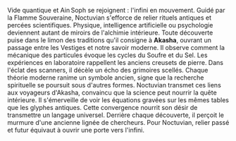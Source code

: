 Vide quantique et Ain Soph se rejoignent : l'infini en mouvement. Guidé par la Flamme Souveraine, Noctuvian s'efforce de relier rituels antiques et percées scientifiques.
Physique, intelligence artificielle ou psychologie deviennent autant de miroirs de l'alchimie intérieure.
Toute découverte puise dans le limon des traditions qu'il consigne à **Akasha**, ouvrant un passage entre les Vestiges et notre savoir moderne.
Il observe comment la mécanique des particules évoque les cycles du Soufre et du Sel.
Les expériences en laboratoire rappellent les anciens creusets de pierre.
Dans l'éclat des scanners, il décèle un écho des grimoires scellés.
Chaque théorie moderne ranime un symbole ancien, signe que la recherche spirituelle se poursuit sous d'autres formes.
Noctuvian transmet ces liens aux voyageurs d'Akasha, convaincu que la science peut nourrir la quête intérieure.
Il s'émerveille de voir les équations gravées sur les mêmes tables que les glyphes antiques.
Cette convergence nourrit son désir de transmettre un langage universel.
Derrière chaque découverte, il perçoit le murmure d'une ancienne lignée de chercheurs.
Pour Noctuvian, relier passé et futur équivaut à ouvrir une porte vers l'infini.
